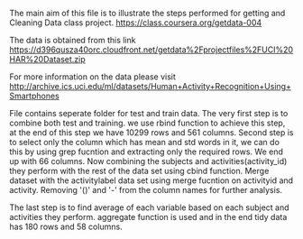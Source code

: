 The main aim of this file is to illustrate the steps performed for getting and Cleaning Data class project.
https://class.coursera.org/getdata-004

The data is obtained from this link 
https://d396qusza40orc.cloudfront.net/getdata%2Fprojectfiles%2FUCI%20HAR%20Dataset.zip 

For more information on the data please visit 
http://archive.ics.uci.edu/ml/datasets/Human+Activity+Recognition+Using+Smartphones 


File contains seperate folder for test and train data. The very first step is to combine both test and training. we use rbind function to achieve this step, at the end of this step we have 10299 rows and 561 columns. Second step is to select only the column which has mean and std words in it, we can do this by using grep fucntion and extracting only the required rows. We end up with 66 columns. Now combining the subjects and activities(activity_id) they perform with the rest of the data set using cbind function. Merge dataset with the activitylabel data set using merge fucntion on activityid and activity. Removing '()' and '-' from the column names for further analysis. 

The last step is to find average of each variable based on each subject and activities they perform. aggregate function is used and in the end tidy data has 180 rows and 58 columns. 

